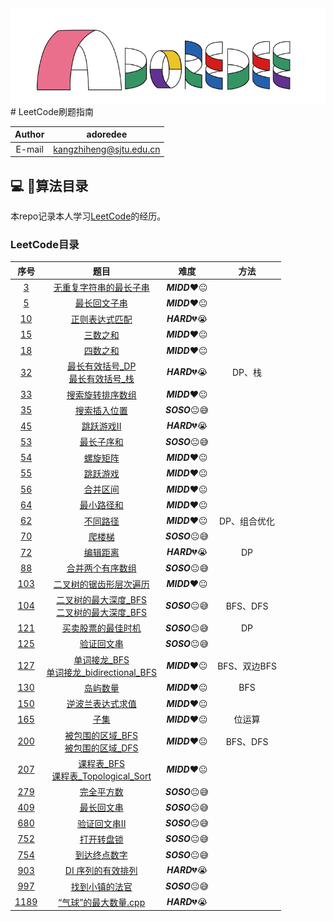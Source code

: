<div align =center><img src="https://github.com/kangzhiheng/GuideOfProgram/blob/master/src/adoredee.png"/></div>
# LeetCode刷题指南

 Author | adoredee
 :-: | :-:
 E-mail | kangzhiheng@sjtu.edu.cn

## :computer: :bookmark_tabs:算法目录

本repo记录本人学习[LeetCode](<https://leetcode-cn.com/>)的经历。

### LeetCode目录
| 序号 |                             题目                             | 难度 | 方法 |
| :--: | :----------------------------------------------------------: | :--: | :-: |
|  [3](https://leetcode-cn.com/problems/longest-substring-without-repeating-characters)  | [无重复字符串的最长子串](https://github.com/kangzhiheng/GuideOfProgram/blob/master/LeetCode/LeetCode/3_无重复字符的最长子串.cpp) | **_MIDD_**:heart::neutral_face: | |
|  [5](https://leetcode-cn.com/problems/longest-palindromic-substring)  | [最长回文子串](https://github.com/kangzhiheng/GuideOfProgram/blob/master/LeetCode/LeetCode/5_最长回文子串.cpp) | **_MIDD_**:heart::neutral_face: | |
|  [10](https://leetcode-cn.com/problems/regular-expression-matching)  |  [正则表达式匹配](https://github.com/kangzhiheng/GuideOfProgram/blob/master/LeetCode/LeetCode/10_正则表达式匹配.cpp) | **_HARD_**:broken_heart::sob: | |
|  [15](https://leetcode-cn.com/problems/3sum)  |  [三数之和](https://github.com/kangzhiheng/GuideOfProgram/blob/master/LeetCode/LeetCode/15_三数之和.cpp)  |  **_MIDD_**:heart::neutral_face: | |
|  [18](https://leetcode-cn.com/problems/4sum)  |  [四数之和](https://github.com/kangzhiheng/GuideOfProgram/blob/master/LeetCode/LeetCode/18_四数之和.cpp)  |  **_MIDD_**:heart::neutral_face: | |
|  [32](https://leetcode-cn.com/problems/longest-valid-parentheses)  | [最长有效括号_DP](https://github.com/kangzhiheng/GuideOfProgram/blob/master/LeetCode/LeetCode/32_最长有效括号_DP.cpp) <br> [最长有效括号_栈](https://github.com/kangzhiheng/GuideOfProgram/blob/master/LeetCode/LeetCode/32_最长有效括号_栈.cpp) | **_HARD_**:broken_heart::sob: |  DP、栈  |
|  [33](https://leetcode-cn.com/problems/search-in-rotated-sorted-array)  | [搜索旋转排序数组](https://github.com/kangzhiheng/GuideOfProgram/blob/master/LeetCode/LeetCode/33_搜索旋转排序数组.cpp) | **_MIDD_**:heart::neutral_face: | |
|  [35](https://leetcode-cn.com/problems/search-insert-position)  | [搜索插入位置](https://github.com/kangzhiheng/GuideOfProgram/blob/master/LeetCode/LeetCode/35_%E6%90%9C%E7%B4%A2%E6%8F%92%E5%85%A5%E4%BD%8D%E7%BD%AE.cpp) | **_SOSO_**:neutral_face::sweat_smile: | |
|  [45](https://leetcode-cn.com/problems/jump-game-ii)  |  [跳跃游戏II](https://github.com/kangzhiheng/GuideOfProgram/blob/master/LeetCode/LeetCode/45_跳跃游戏II.cpp)  |  **_HARD_**:broken_heart::sob: | |
|  [53](https://leetcode-cn.com/problems/maximum-subarray)  | [最长子序和](https://github.com/kangzhiheng/GuideOfProgram/blob/master/LeetCode/LeetCode/53_%E6%9C%80%E5%A4%A7%E5%AD%90%E5%BA%8F%E5%92%8C.cpp) | **_SOSO_**:neutral_face::sweat_smile:  | |
|  [54](https://leetcode-cn.com/problems/spiral-matrix)  | [螺旋矩阵](https://github.com/kangzhiheng/GuideOfProgram/blob/master/LeetCode/LeetCode/54_%E8%9E%BA%E6%97%8B%E7%9F%A9%E9%98%B5.cpp) |   **_MIDD_**:heart::neutral_face:   | |
|  [55](https://leetcode-cn.com/problems/jump-game)  |  [跳跃游戏](https://github.com/kangzhiheng/GuideOfProgram/blob/master/LeetCode/LeetCode/55_跳跃游戏.cpp) | **_MIDD_**:heart::neutral_face:   | |
|  [56](https://leetcode-cn.com/problems/merge-intervals)  | [合并区间](https://github.com/kangzhiheng/GuideOfProgram/blob/master/LeetCode/LeetCode/56_%E5%90%88%E5%B9%B6%E5%8C%BA%E9%97%B4.cpp) |   **_MIDD_**:heart::neutral_face:    | |
|  [64](https://leetcode-cn.com/problems/minimum-path-sum)  | [最小路径和](https://github.com/kangzhiheng/GuideOfProgram/blob/master/LeetCode/LeetCode/64_%E6%9C%80%E5%B0%8F%E8%B7%AF%E5%BE%84%E5%92%8C.cpp) |   **_MIDD_**:heart::neutral_face:    | |
| [62](https://leetcode-cn.com/problems/unique-paths/) | [不同路径](https://github.com/kangzhiheng/GuideOfProgram/blob/master/LeetCode/LeetCode/62_不同路径.cpp) | **_MIDD_**❤️😐 | DP、组合优化 |
|  [70](https://leetcode-cn.com/problems/climbing-stairs)  | [爬楼梯](https://github.com/kangzhiheng/GuideOfProgram/blob/master/LeetCode/LeetCode/70_%E7%88%AC%E6%A5%BC%E6%A2%AF.cpp) |   **_SOSO_**:neutral_face::sweat_smile:   | |
|  [72](https://leetcode-cn.com/problems/edit-distance) | [编辑距离](https://github.com/kangzhiheng/GuideOfProgram/blob/master/LeetCode/LeetCode/72_编辑距离.cpp) | **_HARD_**:broken_heart::sob: | DP |
|  [88](https://leetcode-cn.com/problems/merge-sorted-array)  | [合并两个有序数组](https://github.com/kangzhiheng/GuideOfProgram/blob/master/LeetCode/LeetCode/88_%E5%90%88%E5%B9%B6%E4%B8%A4%E4%B8%AA%E6%9C%89%E5%BA%8F%E6%95%B0%E7%BB%84.cpp) |   **_SOSO_**:neutral_face::sweat_smile:   |  |
|  [103](https://leetcode-cn.com/problems/binary-tree-zigzag-level-order-traversal)  |  [二叉树的锯齿形层次遍历](https://github.com/kangzhiheng/GuideOfProgram/blob/master/LeetCode/LeetCode/103_二叉树的锯齿形层次遍历.cpp)  |  **_MIDD_**:heart::neutral_face:    | |
|  [104](https://leetcode-cn.com/problems/maximum-depth-of-binary-tree)  |  [二叉树的最大深度_BFS](https://github.com/kangzhiheng/GuideOfProgram/blob/master/LeetCode/LeetCode/104_二叉树的最大深度_BFS.cpp)   <br>   [二叉树的最大深度_BFS](https://github.com/kangzhiheng/GuideOfProgram/blob/master/LeetCode/LeetCode/104_二叉树的最大深度_递归.cpp)  |  **_SOSO_**:neutral_face::sweat_smile:  | BFS、DFS |
| [121](https://leetcode-cn.com/problems/best-time-to-buy-and-sell-stock/submissions/) | [买卖股票的最佳时机](https://github.com/kangzhiheng/GuideOfProgram/blob/master/LeetCode/LeetCode/121_买卖股票的最佳时机.cpp) | **_SOSO_**😐😅 | DP |
|  [125](https://leetcode-cn.com/problems/valid-palindrome)  | [验证回文串](https://github.com/kangzhiheng/GuideOfProgram/blob/master/LeetCode/LeetCode/125_%E9%AA%8C%E8%AF%81%E5%9B%9E%E6%96%87%E4%B8%B2.cpp) |   **_SOSO_**:neutral_face::sweat_smile:   | |
|  [127](https://leetcode-cn.com/problems/word-ladder)  |  [单词接龙_BFS](https://github.com/kangzhiheng/GuideOfProgram/blob/master/LeetCode/LeetCode/127_单词接龙_BFS.cpp)  <br>  [单词接龙_bidirectional_BFS](https://github.com/kangzhiheng/GuideOfProgram/blob/master/LeetCode/LeetCode/127_单词接龙_bidirectional_BFS.cpp)  |  **_MIDD_**:heart::neutral_face:  | BFS、双边BFS |
|  [130](https://leetcode-cn.com/problems/number-of-islands)  |  [岛屿数量](https://github.com/kangzhiheng/GuideOfProgram/blob/master/LeetCode/LeetCode/200_岛屿数量.cpp)  |  **_MIDD_**:heart::neutral_face:   | BFS |
|  [150](https://leetcode-cn.com/problems/evaluate-reverse-polish-notation)  |  [逆波兰表达式求值](https://github.com/kangzhiheng/GuideOfProgram/blob/master/LeetCode/LeetCode/150_逆波兰表达式求值.cpp)  |  **_MIDD_**:heart::neutral_face:   | |
| [165](https://leetcode-cn.com/problems/subsets/) | [子集](https://github.com/kangzhiheng/GuideOfProgram/blob/master/LeetCode/LeetCode/165_子集.cpp) | **_MIDD_**❤️😐 | 位运算 |
|  [200](https://leetcode-cn.com/problems/surrounded-regions)  |  [被包围的区域_BFS](https://github.com/kangzhiheng/GuideOfProgram/blob/master/LeetCode/LeetCode/130_被围绕的区域_BFS.cpp)  <br>  [被包围的区域_DFS](https://github.com/kangzhiheng/GuideOfProgram/blob/master/LeetCode/LeetCode/130_被围绕的区域_DFS.cpp)  |  **_MIDD_**:heart::neutral_face:   | BFS、DFS |
|  [207](https://leetcode-cn.com/problems/course-schedule)  | [课程表_BFS](https://github.com/kangzhiheng/GuideOfProgram/blob/master/LeetCode/LeetCode/207_课程表_BFS.cpp) <br> [课程表_Topological_Sort](https://github.com/kangzhiheng/GuideOfProgram/blob/master/LeetCode/LeetCode/207_课程表_Topological_Sort.cpp)  |  **_MIDD_**:heart::neutral_face:   | |
|  [279](https://leetcode-cn.com/problems/perfect-squares)  | [完全平方数](https://github.com/kangzhiheng/GuideOfProgram/blob/master/LeetCode/LeetCode/279_完全平方数.cpp) |   **_SOSO_**:neutral_face::sweat_smile:   | |
|  [409](https://leetcode-cn.com/problems/longest-palindrome)  | [最长回文串](https://github.com/kangzhiheng/GuideOfProgram/blob/master/LeetCode/LeetCode/409_%E6%9C%80%E9%95%BF%E5%9B%9E%E6%96%87%E4%B8%B2.cpp) |   **_SOSO_**:neutral_face::sweat_smile:   | |
|  [680](https://leetcode-cn.com/problems/valid-palindrome-ii)  | [验证回文串II](https://github.com/kangzhiheng/GuideOfProgram/blob/master/LeetCode/LeetCode/680_%E9%AA%8C%E8%AF%81%E5%9B%9E%E6%96%87%E4%B8%B2II.cpp) |   **_SOSO_**:neutral_face::sweat_smile:   | |
|  [752](https://leetcode-cn.com/problems/open-the-lock)  |  [打开转盘锁](https://github.com/kangzhiheng/GuideOfProgram/blob/master/LeetCode/LeetCode/752_打开转盘锁.cpp)  |  **_SOSO_**:neutral_face::sweat_smile:   | |
|  [754](https://leetcode-cn.com/problems/reach-a-number)  |  [到达终点数字](https://github.com/kangzhiheng/GuideOfProgram/blob/master/LeetCode/LeetCode/754_到达终点数字.cpp)  |  **_SOSO_**:neutral_face::sweat_smile:   | |
|  [903](https://leetcode-cn.com/problems/valid-permutations-for-di-sequence/submissions/)  | [DI 序列的有效排列](https://github.com/kangzhiheng/GuideOfProgram/blob/master/LeetCode/LeetCode/903_DI序列的有效排列.cpp) |   **_HARD_**:broken_heart::sob:   | |
|  [997](https://leetcode-cn.com/problems/find-the-town-judge)  |  [找到小镇的法官](https://github.com/kangzhiheng/GuideOfProgram/blob/master/LeetCode/LeetCode/997_找到小镇的法官.cpp)  |  **_SOSO_**:neutral_face::sweat_smile:   | |
|  [1189](https://leetcode-cn.com/problems/maximum-number-of-balloons)  | [“气球”的最大数量.cpp](https://github.com/kangzhiheng/GuideOfProgram/blob/master/LeetCode/LeetCode/1189_“气球”的最大数量.cpp) |   **_HARD_**:broken_heart::sob:   | |




